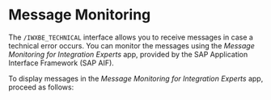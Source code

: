 <!-- loio6e43c36fc7b34e8e986b03d8a7023964 -->

# Message Monitoring



The `/IWXBE_TECHNICAL` interface allows you to receive messages in case a technical error occurs. You can monitor the messages using the *Message Monitoring for Integration Experts* app, provided by the SAP Application Interface Framework \(SAP AIF\).

To display messages in the *Message Monitoring for Integration Experts* app, proceed as follows:

